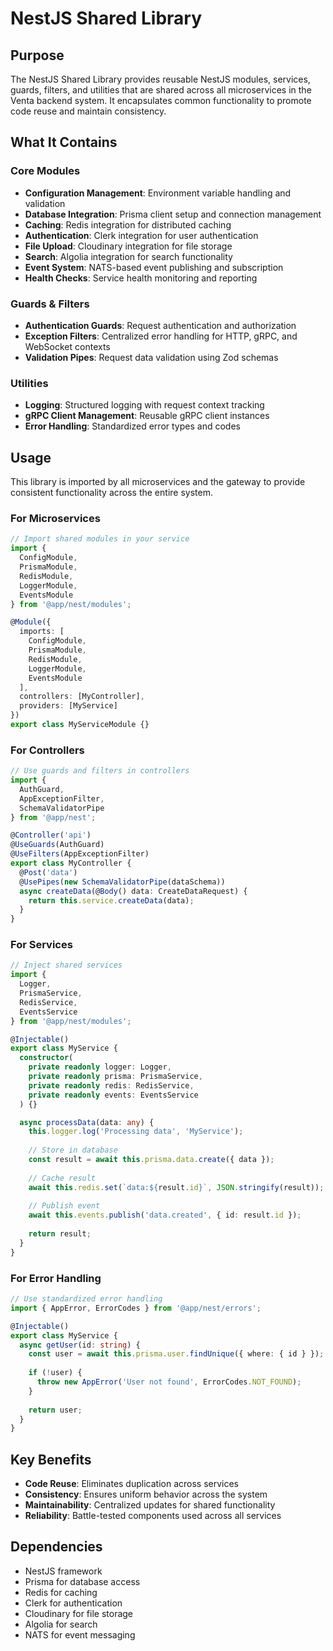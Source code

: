 # NestJS Shared Library

## Purpose

The NestJS Shared Library provides reusable NestJS modules, services, guards, filters, and utilities that are shared across all microservices in the Venta backend system. It encapsulates common functionality to promote code reuse and maintain consistency.

## What It Contains

### Core Modules
- **Configuration Management**: Environment variable handling and validation
- **Database Integration**: Prisma client setup and connection management
- **Caching**: Redis integration for distributed caching
- **Authentication**: Clerk integration for user authentication
- **File Upload**: Cloudinary integration for file storage
- **Search**: Algolia integration for search functionality
- **Event System**: NATS-based event publishing and subscription
- **Health Checks**: Service health monitoring and reporting

### Guards & Filters
- **Authentication Guards**: Request authentication and authorization
- **Exception Filters**: Centralized error handling for HTTP, gRPC, and WebSocket contexts
- **Validation Pipes**: Request data validation using Zod schemas

### Utilities
- **Logging**: Structured logging with request context tracking
- **gRPC Client Management**: Reusable gRPC client instances
- **Error Handling**: Standardized error types and codes

## Usage

This library is imported by all microservices and the gateway to provide consistent functionality across the entire system.

### For Microservices
```typescript
// Import shared modules in your service
import { 
  ConfigModule, 
  PrismaModule, 
  RedisModule, 
  LoggerModule,
  EventsModule 
} from '@app/nest/modules';

@Module({
  imports: [
    ConfigModule,
    PrismaModule,
    RedisModule,
    LoggerModule,
    EventsModule
  ],
  controllers: [MyController],
  providers: [MyService]
})
export class MyServiceModule {}
```

### For Controllers
```typescript
// Use guards and filters in controllers
import { 
  AuthGuard, 
  AppExceptionFilter,
  SchemaValidatorPipe 
} from '@app/nest';

@Controller('api')
@UseGuards(AuthGuard)
@UseFilters(AppExceptionFilter)
export class MyController {
  @Post('data')
  @UsePipes(new SchemaValidatorPipe(dataSchema))
  async createData(@Body() data: CreateDataRequest) {
    return this.service.createData(data);
  }
}
```

### For Services
```typescript
// Inject shared services
import { 
  Logger, 
  PrismaService, 
  RedisService,
  EventsService 
} from '@app/nest/modules';

@Injectable()
export class MyService {
  constructor(
    private readonly logger: Logger,
    private readonly prisma: PrismaService,
    private readonly redis: RedisService,
    private readonly events: EventsService
  ) {}

  async processData(data: any) {
    this.logger.log('Processing data', 'MyService');
    
    // Store in database
    const result = await this.prisma.data.create({ data });
    
    // Cache result
    await this.redis.set(`data:${result.id}`, JSON.stringify(result));
    
    // Publish event
    await this.events.publish('data.created', { id: result.id });
    
    return result;
  }
}
```

### For Error Handling
```typescript
// Use standardized error handling
import { AppError, ErrorCodes } from '@app/nest/errors';

@Injectable()
export class MyService {
  async getUser(id: string) {
    const user = await this.prisma.user.findUnique({ where: { id } });
    
    if (!user) {
      throw new AppError('User not found', ErrorCodes.NOT_FOUND);
    }
    
    return user;
  }
}
```

## Key Benefits

- **Code Reuse**: Eliminates duplication across services
- **Consistency**: Ensures uniform behavior across the system
- **Maintainability**: Centralized updates for shared functionality
- **Reliability**: Battle-tested components used across all services

## Dependencies

- NestJS framework
- Prisma for database access
- Redis for caching
- Clerk for authentication
- Cloudinary for file storage
- Algolia for search
- NATS for event messaging 